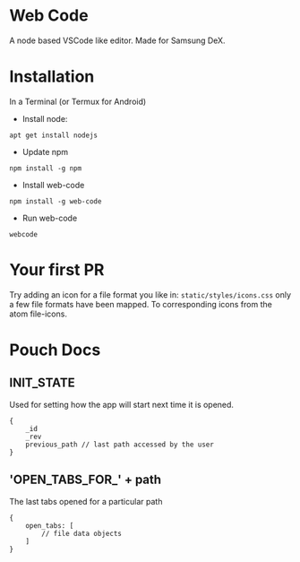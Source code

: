 # Web Code

A node based VSCode like editor. Made for Samsung DeX.

# Installation

In a Terminal (or Termux for Android)

* Install node:

```
apt get install nodejs

```

* Update npm

```
npm install -g npm
```

* Install web-code

```
npm install -g web-code
```

* Run web-code
```
webcode
```

# Your first PR

Try adding an icon for a file format you like in: `static/styles/icons.css` only a few file formats have been mapped. To corresponding icons from the  atom file-icons.

# Pouch Docs

## INIT_STATE

Used for setting how the app will start next time it is opened.

```
{
	_id
	_rev
	previous_path // last path accessed by the user
}
```

## 'OPEN_TABS_FOR_' + path

The last tabs opened for a particular path

```
{
	open_tabs: [
		// file data objects
	]
}
```
